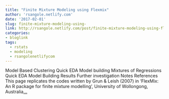 ```yaml
---
title: "Finite Mixture Modeling using Flexmix"
author: 'rsangole.netlify.com'
date: '2017-02-01'
slug: finite-mixture-modeling-using-
link: http://rsangole.netlify.com/post/finite-mixture-modeling-using-flexmix/
categories:
- bloglink
tags:
  - rstats
  - modeling
  - rsangolenetlifycom
---
```


Model Based Clustering Quick EDA Model building Mixtures of Regressions Quick EDA Model Building Results Further investigation Notes References This page replicates the codes written by Grun & Leish (2007) in ‘FlexMix: An R package for finite mixture modelling’, University of Wollongong, Australia[... <i class="fas fa-external-link-alt"></i>](http://rsangole.netlify.com/post/finite-mixture-modeling-using-flexmix/)

